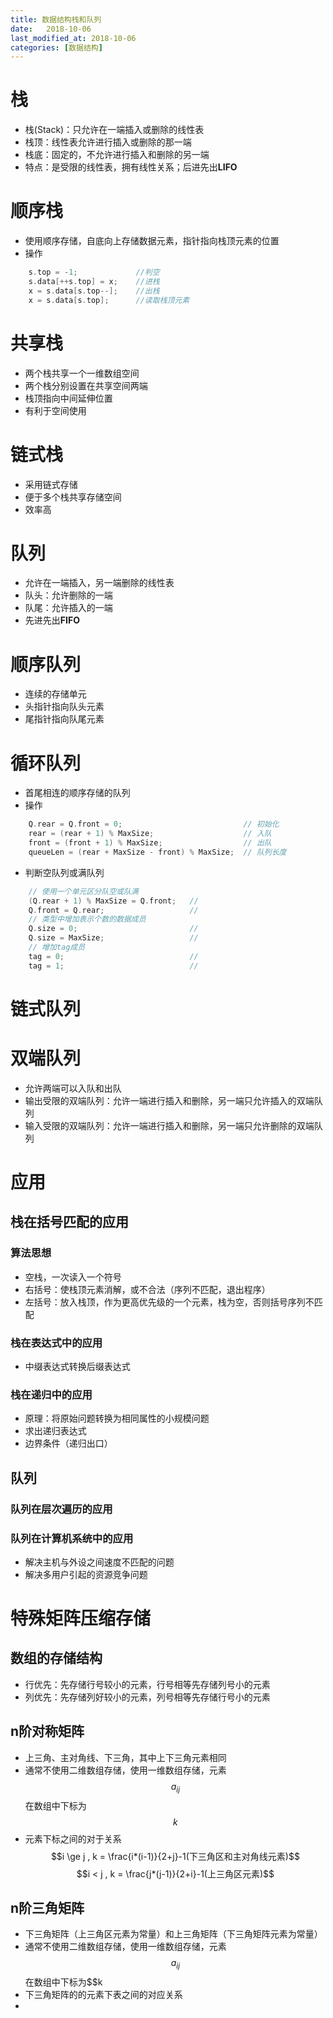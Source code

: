 ```yaml
---
title: 数据结构栈和队列
date:   2018-10-06
last_modified_at: 2018-10-06
categories: [数据结构]
---
```


# 栈

- 栈(Stack)：只允许在一端插入或删除的线性表
- 栈顶：线性表允许进行插入或删除的那一端
- 栈底：固定的，不允许进行插入和删除的另一端
- 特点：是受限的线性表，拥有线性关系；后进先出**LIFO**

# 顺序栈

- 使用顺序存储，自底向上存储数据元素，指针指向栈顶元素的位置
- 操作

```c++
    s.top = -1;             //判空
    s.data[++s.top] = x;    //进栈
    x = s.data[s.top--];    //出栈
    x = s.data[s.top];      //读取栈顶元素
```

# 共享栈

- 两个栈共享一个一维数组空间
- 两个栈分别设置在共享空间两端
- 栈顶指向中间延伸位置
- 有利于空间使用

# 链式栈

- 采用链式存储
- 便于多个栈共享存储空间
- 效率高

# 队列

- 允许在一端插入，另一端删除的线性表
- 队头：允许删除的一端
- 队尾：允许插入的一端
- 先进先出**FIFO**

# 顺序队列

- 连续的存储单元
- 头指针指向队头元素
- 尾指针指向队尾元素

# 循环队列

- 首尾相连的顺序存储的队列
- 操作

```c++
    Q.rear = Q.front = 0;                           // 初始化
    rear = (rear + 1) % MaxSize;                    // 入队
    front = (front + 1) % MaxSize;                  // 出队
    queueLen = (rear + MaxSize - front) % MaxSize;  // 队列长度
```

- 判断空队列或满队列

```c++
    // 使用一个单元区分队空或队满
    (Q.rear + 1) % MaxSize = Q.front;   //
    Q.front = Q.rear;                   //
    // 类型中增加表示个数的数据成员
    Q.size = 0;                         //
    Q.size = MaxSize;                   //
    // 增加tag成员
    tag = 0;                            //
    tag = 1;                            //
```

# 链式队列

# 双端队列

- 允许两端可以入队和出队
- 输出受限的双端队列：允许一端进行插入和删除，另一端只允许插入的双端队列
- 输入受限的双端队列：允许一端进行插入和删除，另一端只允许删除的双端队列

# 应用

## 栈在括号匹配的应用

### 算法思想

- 空栈，一次读入一个符号
- 右括号：使栈顶元素消解，或不合法（序列不匹配，退出程序）
- 左括号：放入栈顶，作为更高优先级的一个元素，栈为空，否则括号序列不匹配

### 栈在表达式中的应用

- 中缀表达式转换后缀表达式

### 栈在递归中的应用

- 原理：将原始问题转换为相同属性的小规模问题
- 求出递归表达式
- 边界条件（递归出口）

## 队列

### 队列在层次遍历的应用

### 队列在计算机系统中的应用

- 解决主机与外设之间速度不匹配的问题
- 解决多用户引起的资源竞争问题

# 特殊矩阵压缩存储

## 数组的存储结构

- 行优先：先存储行号较小的元素，行号相等先存储列号小的元素
- 列优先：先存储列好较小的元素，列号相等先存储行号小的元素

## n阶对称矩阵

- 上三角、主对角线、下三角，其中上下三角元素相同
- 通常不使用二维数组存储，使用一维数组存储，元素$$a_{ij}$$在数组中下标为$$k$$
- 元素下标之间的对于关系
  $$i \ge j , k = \frac{i*(i-1)}{2+j}-1(下三角区和主对角线元素)$$
  $$i < j , k = \frac{j*(j-1)}{2+i}-1(上三角区元素)$$

## n阶三角矩阵

- 下三角矩阵（上三角区元素为常量）和上三角矩阵（下三角矩阵元素为常量）
- 通常不使用二维数组存储，使用一维数组存储，元素$$a_{ij}$$在数组中下标为$$k
- 下三角矩阵的的元素下表之间的对应关系
-
